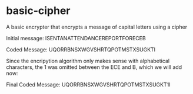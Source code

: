 # basic-cipher
A basic encrypter that encrypts a message of capital letters using a cipher

Initial message: ISENTANATTENDANCEREPORTFORECEB

Coded Message: UQORRBNSXWGVSHRTQPOTMSTXSUGKTI

Since the encripytion algorithm only makes sense with alphabetical characters, the 1 was omitted between the ECE and B, which we will add now:

Final Coded Message: UQORRBNSXWGVSHRTQPOTMSTXSUGKT1I

